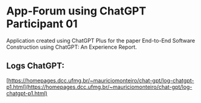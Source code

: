 # App-Forum using ChatGPT Participant 01

Application created using ChatGPT Plus for the paper End-to-End Software Construction using ChatGPT: An Experience Report.

## Logs ChatGPT:

[https://homepages.dcc.ufmg.br/~mauriciomonteiro/chat-gpt/log-chatgpt-p1.html](https://homepages.dcc.ufmg.br/~mauriciomonteiro/chat-gpt/log-chatgpt-p1.html)


